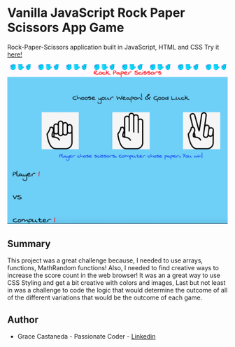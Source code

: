 # Vanilla JavaScript Rock Paper Scissors App Game

Rock-Paper-Scissors application built in JavaScript, HTML and CSS
Try it [here!](https://gracii.github.io/rock-paper-scissors-game/)

![alt text](https://github.com/Gracii/rock-paper-scissors-game/blob/main/images/graces-rock-paper-scissors.png)

## Summary

This project was a great challenge because, I needed to use arrays, functions, MathRandom functions! Also, I needed to find creative ways to increase the score count in the web browser! It was an a great way to use CSS Styling and get a bit creative with colors and images, Last but not least in was a challenge to code the logic that would determine the outcome of all of the different variations that would be the outcome of each game.

## Author

- Grace Castaneda - Passionate Coder - [Linkedin](https://www.linkedin.com/in/castanedagrace/)
